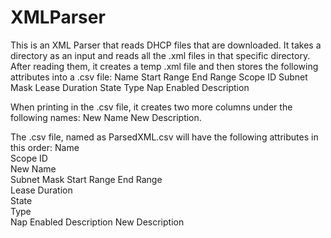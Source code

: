# XMLParser

This is an XML Parser that reads DHCP files that are downloaded. It takes a directory as an input and reads all the .xml files in that specific directory. After reading them, it creates a temp .xml file and then stores the following attributes into a .csv file:
   Name
   Start Range
   End Range
   Scope ID
   Subnet Mask
   Lease Duration
   State
   Type
   Nap Enabled
   Description
   
When printing in the .csv file, it creates two more columns under the following names:
    New Name
    New Description.
    
The .csv file, named as ParsedXML.csv will have the following attributes in this order:
    Name	
    Scope ID	
    New Name	
    Subnet Mask	
    Start Range	
    End Range	
    Lease Duration	
    State	
    Type	
    Nap Enabled	
    Description	
    New Description
